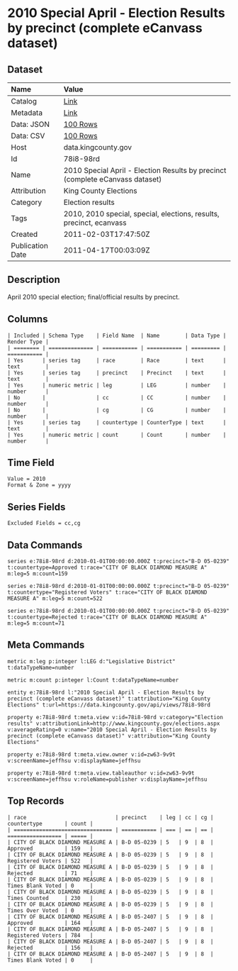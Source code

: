 # 2010 Special April - Election Results by precinct (complete eCanvass dataset)

## Dataset

| Name | Value |
| :--- | :---- |
| Catalog | [Link](https://catalog.data.gov/dataset/election-results-april-27-2010-special-5f322) |
| Metadata | [Link](https://data.kingcounty.gov/api/views/78i8-98rd) |
| Data: JSON | [100 Rows](https://data.kingcounty.gov/api/views/78i8-98rd/rows.json?max_rows=100) |
| Data: CSV | [100 Rows](https://data.kingcounty.gov/api/views/78i8-98rd/rows.csv?max_rows=100) |
| Host | data.kingcounty.gov |
| Id | 78i8-98rd |
| Name | 2010 Special April - Election Results by precinct (complete eCanvass dataset) |
| Attribution | King County Elections |
| Category | Election results |
| Tags | 2010, 2010 special, special, elections, results, precinct, ecanvass |
| Created | 2011-02-03T17:47:50Z |
| Publication Date | 2011-04-17T00:03:09Z |

## Description

April 2010 special election; final/official results by precinct.

## Columns

```ls
| Included | Schema Type    | Field Name  | Name        | Data Type | Render Type |
| ======== | ============== | =========== | =========== | ========= | =========== |
| Yes      | series tag     | race        | Race        | text      | text        |
| Yes      | series tag     | precinct    | Precinct    | text      | text        |
| Yes      | numeric metric | leg         | LEG         | number    | number      |
| No       |                | cc          | CC          | number    | number      |
| No       |                | cg          | CG          | number    | number      |
| Yes      | series tag     | countertype | CounterType | text      | text        |
| Yes      | numeric metric | count       | Count       | number    | number      |
```

## Time Field

```ls
Value = 2010
Format & Zone = yyyy
```

## Series Fields

```ls
Excluded Fields = cc,cg
```

## Data Commands

```ls
series e:78i8-98rd d:2010-01-01T00:00:00.000Z t:precinct="B-D 05-0239" t:countertype=Approved t:race="CITY OF BLACK DIAMOND MEASURE A" m:leg=5 m:count=159

series e:78i8-98rd d:2010-01-01T00:00:00.000Z t:precinct="B-D 05-0239" t:countertype="Registered Voters" t:race="CITY OF BLACK DIAMOND MEASURE A" m:leg=5 m:count=522

series e:78i8-98rd d:2010-01-01T00:00:00.000Z t:precinct="B-D 05-0239" t:countertype=Rejected t:race="CITY OF BLACK DIAMOND MEASURE A" m:leg=5 m:count=71
```

## Meta Commands

```ls
metric m:leg p:integer l:LEG d:"Legislative District" t:dataTypeName=number

metric m:count p:integer l:Count t:dataTypeName=number

entity e:78i8-98rd l:"2010 Special April - Election Results by precinct (complete eCanvass dataset)" t:attribution="King County Elections" t:url=https://data.kingcounty.gov/api/views/78i8-98rd

property e:78i8-98rd t:meta.view v:id=78i8-98rd v:category="Election results" v:attributionLink=http://www.kingcounty.gov/elections.aspx v:averageRating=0 v:name="2010 Special April - Election Results by precinct (complete eCanvass dataset)" v:attribution="King County Elections"

property e:78i8-98rd t:meta.view.owner v:id=zw63-9v9t v:screenName=jeffhsu v:displayName=jeffhsu

property e:78i8-98rd t:meta.view.tableauthor v:id=zw63-9v9t v:screenName=jeffhsu v:roleName=publisher v:displayName=jeffhsu
```

## Top Records

```ls
| race                            | precinct    | leg | cc | cg | countertype       | count | 
| =============================== | =========== | === | == | == | ================= | ===== | 
| CITY OF BLACK DIAMOND MEASURE A | B-D 05-0239 | 5   | 9  | 8  | Approved          | 159   | 
| CITY OF BLACK DIAMOND MEASURE A | B-D 05-0239 | 5   | 9  | 8  | Registered Voters | 522   | 
| CITY OF BLACK DIAMOND MEASURE A | B-D 05-0239 | 5   | 9  | 8  | Rejected          | 71    | 
| CITY OF BLACK DIAMOND MEASURE A | B-D 05-0239 | 5   | 9  | 8  | Times Blank Voted | 0     | 
| CITY OF BLACK DIAMOND MEASURE A | B-D 05-0239 | 5   | 9  | 8  | Times Counted     | 230   | 
| CITY OF BLACK DIAMOND MEASURE A | B-D 05-0239 | 5   | 9  | 8  | Times Over Voted  | 0     | 
| CITY OF BLACK DIAMOND MEASURE A | B-D 05-2407 | 5   | 9  | 8  | Approved          | 164   | 
| CITY OF BLACK DIAMOND MEASURE A | B-D 05-2407 | 5   | 9  | 8  | Registered Voters | 784   | 
| CITY OF BLACK DIAMOND MEASURE A | B-D 05-2407 | 5   | 9  | 8  | Rejected          | 156   | 
| CITY OF BLACK DIAMOND MEASURE A | B-D 05-2407 | 5   | 9  | 8  | Times Blank Voted | 0     | 
```